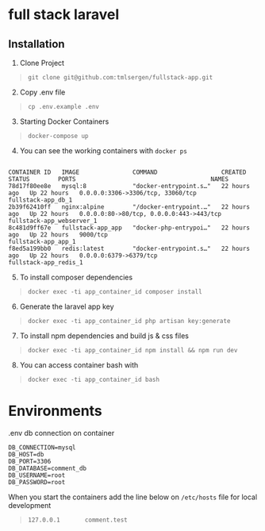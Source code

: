 # full stack laravel

## Installation
1. Clone Project
> `git clone git@github.com:tmlsergen/fullstack-app.git`
2. Copy .env file
> `cp .env.example .env`
3. Starting Docker Containers
> `docker-compose up`
4. You can see the working containers with `docker ps`
```
 
CONTAINER ID   IMAGE               COMMAND                  CREATED        STATUS        PORTS                                      NAMES
78d17f80ee8e   mysql:8             "docker-entrypoint.s…"   22 hours ago   Up 22 hours   0.0.0.0:3306->3306/tcp, 33060/tcp          fullstack-app_db_1
2b39f62410ff   nginx:alpine        "/docker-entrypoint.…"   22 hours ago   Up 22 hours   0.0.0.0:80->80/tcp, 0.0.0.0:443->443/tcp   fullstack-app_webserver_1
8c481d9ff67e   fullstack-app_app   "docker-php-entrypoi…"   22 hours ago   Up 22 hours   9000/tcp                                   fullstack-app_app_1
f8ed5a199bb0   redis:latest        "docker-entrypoint.s…"   22 hours ago   Up 22 hours   0.0.0.0:6379->6379/tcp                     fullstack-app_redis_1

```
5. To install composer dependencies
> `docker exec -ti app_container_id composer install`
6. Generate the laravel app key
> `docker exec -ti app_container_id php artisan key:generate`
7. To install npm dependencies and build js & css files
>  `docker exec -ti app_container_id npm install && npm run dev`
8. You can access container bash with
> `docker exec -ti app_container_id bash`

# Environments
.env db connection on container
```
DB_CONNECTION=mysql
DB_HOST=db
DB_PORT=3306
DB_DATABASE=comment_db
DB_USERNAME=root
DB_PASSWORD=root
```

When you start the containers add the line below on `/etc/hosts` file for local development
>`127.0.0.1       comment.test`
